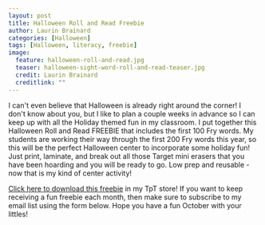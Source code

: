 ```yaml
---
layout: post
title: Halloween Roll and Read Freebie
author: Laurin Brainard
categories: [Halloween]
tags: [Halloween, literacy, freebie]
image:
  feature: halloween-roll-and-read.jpg
  teaser: halloween-sight-word-roll-and-read-teaser.jpg
  credit: Laurin Brainard
  creditlink: ""
---
```

I can't even believe that Halloween is already right around the corner! I don't know about you, but I like to plan a couple weeks in advance so I can keep up with all the Holiday themed fun in my classroom. I put together this Halloween Roll and Read FREEBIE that includes the first 100 Fry words. My students are working their way through the first 200 Fry words this year, so this will be the perfect Halloween center to incorporate some holiday fun! Just print, laminate, and break out all those Target mini erasers that you have been hoarding and you will be ready to go. Low prep and reusable - now that is my kind of center activity!  

[Click here to download this freebie](https://www.teacherspayteachers.com/Product/Halloween-Roll-and-Read-Sight-Words-4875651?utm_source=My%20Blog&utm_campaign=Halloween%20Roll%20and%20Read%20Freebie#show-price-update) in my TpT store! If you want to keep receiving a fun freebie each month, then make sure to subscribe to my email list using the form below. Hope you have a fun October with your littles!

<script>
  (function(w, d, t, s, n) {
    w.FlodeskObject = n;
    var fn = function() {
      (w[n].q = w[n].q || []).push(arguments);
    };
    w[n] = w[n] || fn;
    var f = d.getElementsByTagName(t)[0];
    var e = d.createElement(t);
    var h = '?v=' + new Date().getTime();
    e.async = true;
    e.src = s + h;
    f.parentNode.insertBefore(e, f);
  })(window, document, 'script', 'https://assets.flodesk.com/universal.js', 'fd');
  window.fd('form', {
    formId: '5d7fd38715f78a0010f2e414'
  });
</script>